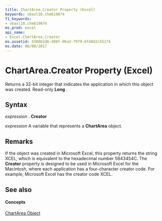 ```yaml
---
title: ChartArea.Creator Property (Excel)
keywords: vbaxl10.chm619074
f1_keywords:
- vbaxl10.chm619074
ms.prod: excel
api_name:
- Excel.ChartArea.Creator
ms.assetid: 430863d6-d88f-06a3-f979-6f48d2c551f4
ms.date: 06/08/2017
---
```



# ChartArea.Creator Property (Excel)

Returns a 32-bit integer that indicates the application in which this object was created. Read-only **Long** .


## Syntax

 _expression_ . **Creator**

 _expression_ A variable that represents a **ChartArea** object.


## Remarks

If the object was created in Microsoft Excel, this property returns the string XCEL, which is equivalent to the hexadecimal number 5843454C. The **Creator** property is designed to be used in Microsoft Excel for the Macintosh, where each application has a four-character creator code. For example, Microsoft Excel has the creator code XCEL.


## See also


#### Concepts


[ChartArea Object](chartarea-object-excel.md)

